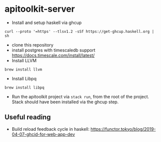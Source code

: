 # apitoolkit-server

- Install and setup haskell via ghcup
```
curl --proto '=https' --tlsv1.2 -sSf https://get-ghcup.haskell.org | sh
```
- clone this repository
- install postgres with timescaledb support https://docs.timescale.com/install/latest/
- Install LLVM 
```
brew install llvm
```
- Install Libpq
```
brew install libpq
```
- Run the apitoolkit project via `stack run`, from the root of the project. Stack should have been installed via the ghcup step.


## Useful reading
- Build reload feedback cycle in haskell: https://functor.tokyo/blog/2019-04-07-ghcid-for-web-app-dev 

